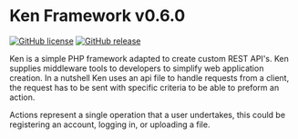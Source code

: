 # Ken Framework v0.6.0

[![GitHub license](https://img.shields.io/github/license/Naereen/StrapDown.js.svg)](https://github.com/matthewLeFevre/Ken-Framework/blob/master/LICENSE) [![GitHub release](https://img.shields.io/github/release/Naereen/StrapDown.js.svg)](https://github.com/matthewLeFevre/Ken-Framework/releases)

Ken is a simple PHP framework adapted to create custom REST API's. Ken supplies middleware tools to developers to simplify web application creation. In a nutshell Ken uses an api file to handle requests from a client, the request has to be sent with specific criteria to be able to preform an action.

Actions represent a single operation that a user undertakes, this could be registering an account, logging in, or uploading a file.
